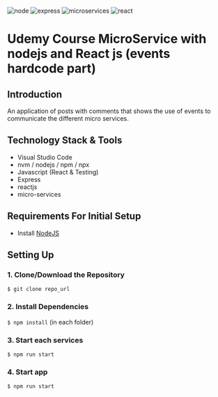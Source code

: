 ![node](https://img.shields.io/badge/node.js-informational?style=flat&logo=node.js&logoColor=white&color=6aa6f8)
![express](https://img.shields.io/badge/express-informational?style=flat&logo=express&logoColor=white&color=6aa6f8)
![microservices](https://img.shields.io/badge/microservices-informational?style=flat&logo=microservices&logoColor=white&color=6aa6f8)
![react](https://img.shields.io/badge/react-informational?style=flat&logo=react&logoColor=white&color=6aa6f8)

# Udemy Course MicroService with nodejs and React js (events hardcode part)

## Introduction

An application of posts with comments that shows the use of events to communicate the different micro services.


## Technology Stack & Tools

- Visual Studio Code
- nvm / nodejs / npm / npx
- Javascript (React & Testing)
- Express
- reactjs
- micro-services

## Requirements For Initial Setup

- Install [NodeJS](https://nodejs.org/)

## Setting Up
### 1. Clone/Download the Repository
`$ git clone repo_url`

### 2. Install Dependencies
`$ npm install` (in each folder)

### 3. Start each services

  `$ npm run start`

### 4. Start app

  `$ npm run start`

